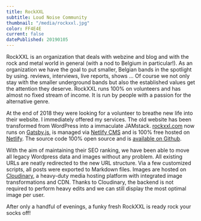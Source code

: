 ```yaml
---
title: RockXXL
subtitle: Loud Noise Community
thumbnail: "/media/rockxxl.jpg"
color: FF4E4E
current: false
datePublished: 20190105
---
```


RockXXL is an organization that deals with webzine and blog and with the rock and metal world in general (with a nod to Belgium in particular!). As an organization we have the goal to put smaller, Belgian bands in the spotlight by using. reviews, interviews, live reports, shows ... Of course we not only stay with the smaller underground bands but also the established values ​​get the attention they deserve. RockXXL runs 100% on volunteers and has almost no fixed stream of income. It is run by people with a passion for the alternative genre. 

At the end of 2018 they were looking for a volunteer to breathe new life into their website. I immediately offered my services. The old website has been transformed from WordPress into a immaculate JAMstack. [rockxxl.com](https://rockxxl.com) now runs on [Gatsby.js](https://gatsbyjs.org), is managed via [Netlify CMS](https://www.netlifycms.org/) and is 100% free hosted on [Netlify](https://www.netlify.com/). The source code 100% open source and is [available on Github](https://github.com/rockxxl/rockxxl). 

With the aim of maintaining their SEO ranking, we have been able to move all legacy Wordpress data and images without any problem. All existing URLs are neatly redirected to the new URL structure. Via a few customized scripts, all posts were exported to Markdown files. Images are hosted on [Cloudinary](https://cloudinary.com), a heavy-duty media hosting platform with integrated image transformations and CDN. Thanks to Cloudinary, the backend is not required to perform heavy edits and we can still display the most optimal image per user. 

After only a handful of evenings, a funky fresh RockXXL is ready rock your socks off!
